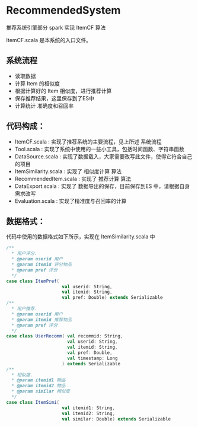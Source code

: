 # RecommendedSystem
推荐系统引擎部分 spark 实现 ItemCF 算法

ItemCF.scala 是本系统的入口文件。

## 系统流程
- 读取数据
- 计算 Item 的相似度
- 根据计算好的 Item 相似度，进行推荐计算
- 保存推荐结果，这里保存到了ES中
- 计算统计 准确度和召回率

## 代码构成：
- ItemCF.scala : 实现了推荐系统的主要流程，见上所述 系统流程
- Tool.scala : 实现了系统中使用的一些小工具，包括时间函数、字符串函数
- DataSource.scala : 实现了数据载入，大家需要改写此文件，使得它符合自己的项目
- ItemSimilarity.scala : 实现了 相似度计算 算法
- RecommendedItem.scala : 实现了 推荐计算 算法
- DataExport.scala : 实现了 数据导出的保存，目前保存到ES 中，请根据自身需求改写
- Evaluation.scala : 实现了精准度与召回率的计算

## 数据格式：

代码中使用的数据格式如下所示，实现在 ItemSimilarity.scala 中
``` scala
/**
  * 用户评分.
  * @param userid 用户
  * @param itemid 评分物品
  * @param pref 评分
  */
case class ItemPref(
                     val userid: String,
                     val itemid: String,
                     val pref: Double) extends Serializable
/**
  * 用户推荐.
  * @param userid 用户
  * @param itemid 推荐物品
  * @param pref 评分
  */
case class UserRecomm( val recommid: String,
                       val userid: String,
                       val itemid: String,
                       val pref: Double,
                       val timestamp: Long
                     ) extends Serializable
/**
  * 相似度.
  * @param itemid1 物品
  * @param itemid2 物品
  * @param similar 相似度
  */
case class ItemSimi(
                     val itemid1: String,
                     val itemid2: String,
                     val similar: Double) extends Serializable
```



